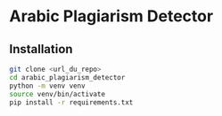# Arabic Plagiarism Detector

## Installation

```bash
git clone <url_du_repo>
cd arabic_plagiarism_detector
python -m venv venv
source venv/bin/activate
pip install -r requirements.txt
